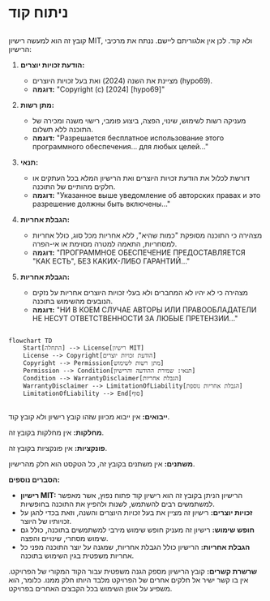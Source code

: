 # ניתוח קוד

## <algorithm>

קובץ זה הוא למעשה רישיון MIT, ולא קוד. לכן אין אלגוריתם ליישם. ננתח את מרכיבי הרישיון:

1. **הודעת זכויות יוצרים:**
    - מציינת את השנה (2024) ואת בעל זכויות היוצרים (hypo69).
    - **דוגמה:** "Copyright (c) [2024] [hypo69]"

2. **מתן רשות:**
    - מעניקה רשות לשימוש, שינוי, הפצה, ביצוע פומבי, רישוי משנה ומכירה של התוכנה ללא תשלום.
    - **דוגמה:** "Разрешается бесплатное использование этого программного обеспечения... для любых целей..."

3. **תנאי:**
    - דורשת לכלול את הודעת זכויות היוצרים ואת הרישיון המלא בכל העתקים או חלקים מהותיים של התוכנה.
    - **דוגמה:** "Указанное выше уведомление об авторских правах и это разрешение должны быть включены..."

4. **הגבלת אחריות:**
    - מצהירה כי התוכנה מסופקת "כמות שהיא", ללא אחריות מכל סוג, כולל אחריות למסחריות, התאמה למטרה מסוימת או אי-הפרה.
    - **דוגמה:** "ПРОГРАММНОЕ ОБЕСПЕЧЕНИЕ ПРЕДОСТАВЛЯЕТСЯ "КАК ЕСТЬ", БЕЗ КАКИХ-ЛИБО ГАРАНТИЙ..."

5. **הגבלת אחריות:**
    - מצהירה כי לא יהיו לא המחברים ולא בעלי זכויות היוצרים אחריות על נזקים הנובעים מהשימוש בתוכנה.
    - **דוגמה:** "НИ В КОЕМ СЛУЧАЕ АВТОРЫ ИЛИ ПРАВООБЛАДАТЕЛИ НЕ НЕСУТ ОТВЕТСТВЕННОСТИ ЗА ЛЮБЫЕ ПРЕТЕНЗИИ..."

## <mermaid>

```mermaid
flowchart TD
    Start[התחלה] --> License[רישיון MIT]
    License --> Copyright[הודעת זכויות יוצרים]
    Copyright --> Permission[מתן רשות לשימוש]
    Permission --> Condition[תנאי: שמירת ההודעה והרישיון]
    Condition --> WarrantyDisclaimer[הגבלת אחריות]
    WarrantyDisclaimer --> LimitationOfLiability[הגבלת אחריות נוספת]
    LimitationOfLiability --> End[סוף]
```

## <explanation>

**ייבואים:**
אין ייבוא מכיוון שזהו קובץ רישיון ולא קובץ קוד.

**מחלקות:**
אין מחלקות בקובץ זה.

**פונקציות:**
אין פונקציות בקובץ זה.

**משתנים:**
אין משתנים בקובץ זה, כל הטקסט הוא חלק מהרישיון.

**הסברים נוספים:**

*   **רישיון MIT:** הרישיון הניתן בקובץ זה הוא רישיון קוד פתוח נפוץ, אשר מאפשר למשתמשים רבים להשתמש, לשנות ולהפיץ את התוכנה בחופשיות.
*   **זכויות יוצרים:** רישיון זה מציין את בעל זכויות היוצרים והשנה, וזאת בכדי להגן על זכויותיו של היוצר.
*   **חופש שימוש:** רישיון זה מעניק חופש שימוש מירבי למשתמשים בתוכנה, כולל גם שימוש מסחרי, שינויים והפצה.
*   **הגבלת אחריות:** הרישיון כולל הגבלת אחריות, שמגנה על יוצר התוכנה מפני כל אחריות משפטית בגין השימוש בתוכנה.

**שרשרת קשרים:**
קובץ הרישיון מספק הגנה משפטית עבור הקוד המקורי של הפרויקט. אין בו קשר ישיר אל חלקים אחרים של הפרויקט מלבד היותו חלק ממנו. כלומר, הוא משפיע על אופן השימוש בכל הקבצים האחרים בפרויקט.